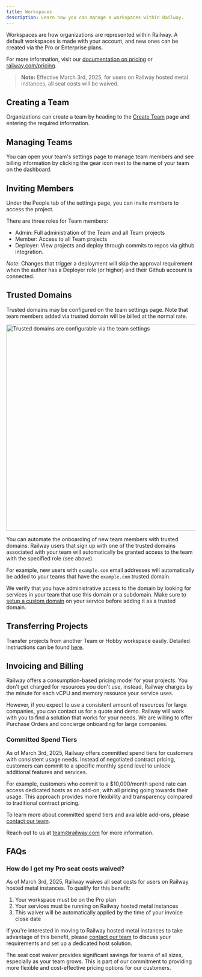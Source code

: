 ```yaml
---
title: Workspaces
description: Learn how you can manage a workspaces within Railway.
---
```


Workspaces are how organizations are represented within Railway. A default workspaces is made with your account, and new ones can be created via the Pro or Enterprise plans.

For more information, visit our [documentation on pricing](/reference/pricing) or <a href="https://railway.com/pricing" target="_blank">railway.com/pricing</a>.

> **Note:** Effective March 3rd, 2025, for users on Railway hosted metal instances, all seat costs will be waived.

## Creating a Team

Organizations can create a team by heading to the <a href="https://railway.com/new/team" target="_blank">Create Team</a> page and entering the required information.

## Managing Teams

You can open your team's settings page to manage team members and see billing information by clicking the gear icon next to the name of your team on the dashboard.

## Inviting Members

Under the People tab of the settings page, you can invite members to access the project.

There are three roles for Team members:

- Admin: Full administration of the Team and all Team projects
- Member: Access to all Team projects
- Deployer: View projects and deploy through commits to repos via github integration.

_Note_: Changes that trigger a deployment will skip the approval requirement when the author has a Deployer role (or higher) and their Github account is connected.

## Trusted Domains

Trusted domains may be configured on the team settings page. Note that team members added via trusted domain will be billed at the normal rate.

<Image 
    src="https://res.cloudinary.com/railway/image/upload/v1733955730/docs/t-d_jbtbm7.png"
    width="1200"
    height="548"
    alt="Trusted domains are configurable via the team settings"
/>

You can automate the onboarding of new team members with trusted domains. Railway users that sign up with one of the trusted domains associated with your team will automatically be granted access to the team with the specified role (see above).

For example, new users with `example.com` email addresses will automatically be added to your teams that have the `example.com` trusted domain.

We verify that you have administrative access to the domain by looking for services in your team that use this domain or a subdomain. Make sure to [setup a custom domain](/guides/public-networking#custom-domains) on your service before adding it as a trusted domain.

## Transferring Projects

Transfer projects from another Team or Hobby workspace easily. Detailed instructions can be found [here](/guides/projects#transferring-projects).

## Invoicing and Billing

Railway offers a consumption-based pricing model for your projects. You don't get charged for resources you don't use, instead, Railway charges by the minute for each vCPU and memory resource your service uses.

However, if you expect to use a consistent amount of resources for large companies, you can contact us for a quote and demo. Railway will work with you to find a solution that works for your needs. We are willing to offer Purchase Orders and concierge onboarding for large companies.

### Committed Spend Tiers

As of March 3rd, 2025, Railway offers committed spend tiers for customers with consistent usage needs. Instead of negotiated contract pricing, customers can commit to a specific monthly spend level to unlock additional features and services.

For example, customers who commit to a $10,000/month spend rate can access dedicated hosts as an add-on, with all pricing going towards their usage. This approach provides more flexibility and transparency compared to traditional contract pricing.

To learn more about committed spend tiers and available add-ons, please [contact our team](mailto:team@railway.com).

Reach out to us at [team@railway.com](mailto:team@railway.com) for more information.

## FAQs

### How do I get my Pro seat costs waived?

As of March 3rd, 2025, Railway waives all seat costs for users on Railway hosted metal instances. To qualify for this benefit:

1. Your workspace must be on the Pro plan
2. Your services must be running on Railway hosted metal instances
3. This waiver will be automatically applied by the time of your invoice close date

If you're interested in moving to Railway hosted metal instances to take advantage of this benefit, please [contact our team](mailto:team@railway.com) to discuss your requirements and set up a dedicated host solution.

The seat cost waiver provides significant savings for teams of all sizes, especially as your team grows. This is part of our commitment to providing more flexible and cost-effective pricing options for our customers.
